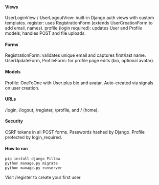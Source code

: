 #### Views

UserLoginView / UserLogoutView: built-in Django auth views with custom templates.
register: uses RegistrationForm (extends UserCreationForm to add email, names).
profile (login required): updates User and Profile models; handles POST and file uploads.

#### Forms

RegistrationForm: validates unique email and captures first/last name.
UserUpdateForm, ProfileForm: for profile page edits (bio, optional avatar).

#### Models

Profile: OneToOne with User plus bio and avatar. Auto-created via signals on user creation.

#### URLs

/login, /logout, /register, /profile, and / (home).

#### Security

CSRF tokens in all POST forms.
Passwords hashed by Django.
Profile protected by login_required.

#### How to run
```python
pip install django Pillow
python manage.py migrate
python manage.py runserver
```

Visit /register to create your first user.